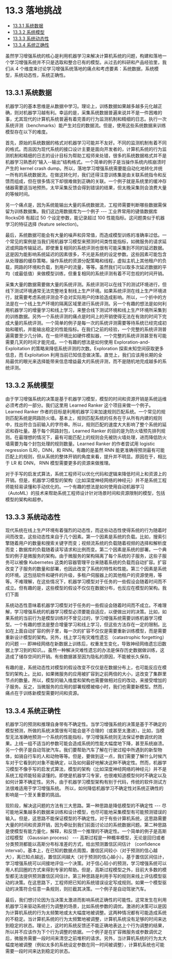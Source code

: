 # 13.3 落地挑战

- [13.3.1 系统数据](#1331-系统数据)
- [13.3.2 系统模型](#1332-系统模型)
- [13.3.3 系统动态性](#1333-系统动态性)
- [13.3.4 系统正确性](#1334-系统正确性)

虽然学习增强系统的核心是利用机器学习来解决计算机系统的问题，构建和落地一个学习增强系统并不只是选取和整合已有的模型。从过去的科研和产品经验里，我们从 4 个维度来讨论学习增强系统落地的痛点和考虑要素：系统数据，系统模型，系统动态性，系统正确性。

## 13.3.1 系统数据

机器学习的基本思维是从数据中学习。理论上，训练数据如果越多越多元化越正确，则对机器学习越有利。幸运的是，采集系统数据普遍来说并不是一件困难的事，尤其现代的计算机系统普遍有着完善的行为监测机制和精细的日志。执行一次系统评测（benchmarks）能产生对应的数据流。但是，使用这些系统数据来训练模型存在以下的难度。

首先，原始的系统数据的格式对机器学习可能并不友好。不同的监测机制有着不同的格式。而且因为现代系统的接口设计主要是面向开发者的，计算机系统的行为监测机制和精细的日志的设计目标为帮助工程师来处错，很多的系统数据格式并不是机器学习熟悉的“输入--输出”结构格式。一个简单的例子是当操作系统内核崩溃时产生的 kernel crash dump。所以，落地学习增强系统需要能自动化地转化并统一所有的系统数据流。在做这转化时，我们还得注意训练集是由关联系统指令和反馈而组成，但在很多情况下却很难做到正确的关联。一个例子就是系统里的缓冲存储器需要适当地预热，太早采集反馈会得到错误的结果，但太晚采集则会浪费大量的等候时间。

另一个痛点是，因为系统能输出大量的系统数据流，工程师需要判断哪些数据需保留为训练数据集。我们这边用数据库为一个例子 --- 工业界常用的键值数据库 RocksDB 有超过 50 个设定参数，能记录超过 100 性能指标。这问题类似于机器学习的特征选择 (feature selection)。

最后，系统数据可能会有大量的噪声和异常值，而造成模型训练的准确率过低。一个常见的案例是当我们用机器学习模型来预测时间类性能指标，如微服务的请求延迟或网路传输延迟。即使重复相同的系统评测也很有可能采集到不同的延迟数据。这是因为能影响系统延迟的因素很多，不光是系统的设定参数。这些因素可能包含从处理器的缓存策略，操作系统的资源分配策略和线程，虚拟主机上其他租户的负载，网路的环境和负载，到用户的流量，等等。虽然我们可以取多次延迟数据的平均（或最低值）来做模型训练，但重复相同的系统评测有着不可忽视的时间开销。

采集大量的数据需要做大量的系统评测。系统评测可以在线下的测试环境进行，但线下测试环境通常无法完整地复制线上生产环境。如果系统评测在线上生产环境进行，就需要考虑系统评测会不会对实际用户的体验造成影响。所以，一个折中的方法是在一个线上生产环境的隔离区域里进行系统评测。另一个有趣的想法是如何利用机器学习的增量学习和线上学习，来整合线下测试环境和线上生产环境所采集到的训练数据。另外一个系统评测的痛点是时间上的开销使得无法在有效的时间下完成大量的系统评测。一个简单的例子是每一次的系统评测需要等待系统已经完成初始和暖机，并能输出稳定的性能指标。在我们之前的经验，一个完整的系统评测普遍需要至少几分钟。在一些环境比如硬件模拟器，一个完整的系统评测甚至有可能需要几天的时间才能完成。一个有趣的想法是如何使用 Exploration-and-Exploitation 的策略来降低系统评测的次数。Exploration 探索未知空间获取更多信息，而 Exploitation 利用当前已知信息做决策。直觉上，我们应该用长期的全局最优的眼光来选择能带来信息增益最大的系统评测，而不是随机地完成越多的系统评测。

## 13.3.2 系统模型

由于学习增强系统的决策是基于机器学习模型，模型的时间和资源开销是系统运维必须考虑的一部分。我们这里用 Learned Ranker 这个项目来做一个例子。Learned Ranker 作者的目标是利用机器学习来加速规则匹配系统。一个常见的规则匹配系统是网路防火墙。基本上，规则匹配系统的任务在于从所有内建的规则中，找出符合当前输入的字符串。所以，规则匹配的速度大大影响了整个系统的延迟和吞吐量。基于每个网路封包，Learned Ranker 的目的是为防火墙预先排列规则。在最理想的情况下，最有可能匹配上的规则会先被防火墙处理，进而降低防火墙需要为每个封包处理的规则数量。Learned Ranker 的作者尝试用 logistic regression (LR)，DNN，和 RNN。有趣的是虽然 RNN 能更准确得预测最有可能匹配上的规则，但从系统的整体开销的角度来看，提升并不明显。原因在于，相比于 LR 和 DNN， RNN 模型需要更多的资源来做推理。

对于手写的启发式算法，系统工程师可以优化代码和逻辑来降低时间上和资源上的开销。但是，机器学习模型的架构（比如深度神经网络的神经元）并不是系统工程师能轻易读懂和手动优化的。一个有趣的想法是如何使用自动机器学习（AutoML）的技术来帮助系统工程师设计针对场景时间和资源限制的模型，包括模型的架构和超参。

## 13.3.3 系统动态性

现代系统在线上生产环境有着强烈的动态性，而这些动态性使得系统的行为随着时间而改变。这些动态性来自于几个因素。第一个因素是系统的负载。比如，搜索引擎随着用户的数量和搜索关键字而变；视频流系统的负载随着视频的选择和解析度而变；数据库的负载随着读写请求和比例而变。第二个因素是系统的部署。一个典型的例子是微服务的架构。由于微服务的架构隔离了每个系统的子服务，这些子服务可以被像 Kubernetes 这类的容器管理平台来随着系统的负载而自动扩容。扩容改变了子服务的数量和部署，也因此改变了系统的特性和性能。第三个因素是系统的环境。这包括软件和硬件的升级，多租户伺服器上的其他租户的资源使用，等等。不难理解，在这些情况下，机器学习模型对于任务的一些假设会随着时间而不成立。但有趣的是，这些模型的假设不仅仅在数据分布，也反应在模型的架构。我们下面

系统动态性意味着机器学习模型对于任务的一些假设会随着时间而不成立。不难理解，学习增强系统的机器学习模型必须要能自适应，以便做出对的决策。比如，如果系统的当前行为是模型训练时不曾见过的，学习增强系统需要训练机器学习模型。一个有趣的想法是整合增量学习和线上学习，但这些方法存在一定的限制。比如在上面自动扩容的例子里，每一次的扩容不仅仅是需要重新训练模型，而是需要重新设计模型的架构。另外，线上学习有灾难性遗忘 （catastrophic forgetting）的问题 --- 即神经网络在新数据上训练后，权重发生变化，导致神经网络遗忘旧数据上学习到的知识。。虽然一种解决灾难性遗忘的办法是保存历史数据做训练，这造成了储存空间的开销。有些数据甚至因为隐私的原因，不能被长久保存。

有趣的是，系统动态性对模型的假设改变不仅仅是在数据分布上，也可能反应在模型的架构上。比如，如果微服务的应用被扩容到之前两倍的大小，这改变了集群里节点的数量。所以，模型的输入维度和架构也需要做相对应的改动，来接受增加的子服务。反之，当微服务的应用的部署规模被缩小时，我们也需要新模型。然而，痛点在于训练新模型需要时间和资源。

## 13.3.4 系统正确性

机器学习的预测和推理自身带有不确定性。当学习增强系统的决策是基于不确定的模型预测，所做的系统决策很有可能会是不合理的（或甚至太激进）。比如，当模型无法准确地预测一个系统的性能指标，学习增强系统则无法保证参数调优的效果。上线一组不适当的参数可能会造成系统的性能大幅度地下降，甚至系统崩溃。另一个例子是自动驾驶汽车。我们要帮助汽车了解在行驶过程中所遇到的新型物体，如骑自行车的人和动物等等。但是，要做到这一点，我们需要了解什么时候汽车对于它看到的对象不能确定，以及如何最好地解决这种不确定性。然而，机器学习模型不像手写的启发式算法，模型的架构（比如深度神经网络的神经元）并不是系统工程师能轻易读懂的。即使是机器学习专家，也很难知道模型何时不确定以及如何计算不确定性。另外，由于机器学习模型架构有别于代码，传统的软件测试方法很难适用于学习增强系统。
所以，如何降低机器学习不确定性对系统正确性的影响是一个至关重要的挑战。

现阶段，解决这问题的方法有三大思路。第一种思路是降低模型的不确定性 --- 尽可能地采集越多的数据来训练和设计模型，也尽可能地采集模型有可能预测错误的输入。但是，这思路不能保证模型的不确定性。对于有些计算机系统，这思路需要大量的时间和资源开销，因为牵扯到我们前面讨论过的系统数据问题。第二种思路是使模型有能力量化，解释，和反馈一个推理的不确定性。一个简单的例子是高斯过程模型 （Gaussian process） --- 高斯过程是一种概率模型，无论是回归或者分类预测都能以高斯分布标准差的方式，给出预测置信区间估计 （confidence interval）。基本上，在已知的数据点周围，置信区间较小（对于预测的信心越大），离已知点越远，置信区间越大（对于预测的信心越小）。基于置信区间估计，学习增强系统可以间接地评估一个决策。对于信心较小的预测，学习增强系统可以用人机回圈的方式来得到专家的帮助。但是，高斯过程模型之外，目前大多数的模型都无法提供预测置信区间估计。第三种思路是利用手写的规则来线上评估模型驱动的决策。在这思路下，工程师把已知的系统错误设定写成规则。如果一个模型驱动的决策符合任意一条规则，则拦截其决策。一个例子是自动驾驶汽车。

最后，我们想讨论因为当决策太激进而影响系统正确性的可能性。这常发生在利用机器学习来驱动系统行为调整的场景，比如系统参数的调优。激进的决策可以是因为计算机系统的行为太频繁地或太大幅度地被调整。这两种情况都有可能造成系统的不稳定。当计算机系统的行为太频繁地被调整，计算机系统没有足够的时间来达到稳定的状态。理论上，这时的系统反馈还不能正确地表达上个行为调整的结果，所以并不应该作为下个行为调整的依据。一个例子是在扩容微服务或参数调优之后，微服务需要一段时间来清空之前堆积的请求。另外，当计算机系统的行为太大幅度地被调整（例如太多的系统设定参数在同一时间被调整），计算机系统也可能需要一段时间来达到稳定的状态。
